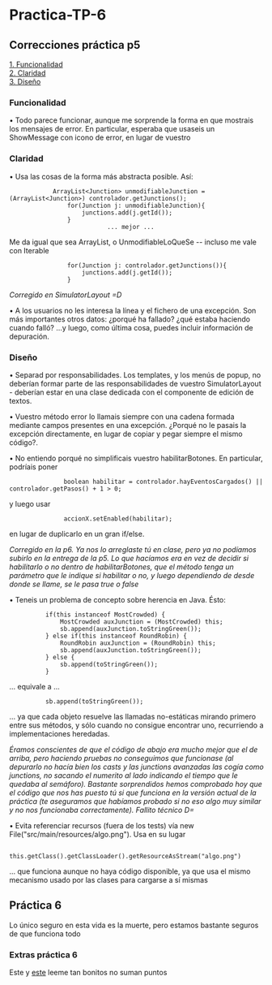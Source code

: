 # Practica-TP-6

## Correcciones práctica p5
<a href="#funcionalidad">1. Funcionalidad</a><br>
<a href="#claridad">2. Claridad</a><br>
<a href="#diseno">3. Diseño</a>

<a name="funcionalidad" id="funcionalidad"></a>
### Funcionalidad

• Todo parece funcionar, aunque me sorprende la forma en que mostrais los mensajes de error. En particular,
  esperaba que usaseis un ShowMessage con icono de error, en lugar de vuestro

<a name="claridad" id="claridad"></a>
### Claridad
• Usa las cosas de la forma más abstracta posible. Así:

                ArrayList<Junction> unmodifiableJunction = (ArrayList<Junction>) controlador.getJunctions();
                    for(Junction j: unmodifiableJunction){
                        junctions.add(j.getId());
                    }
                               ... mejor ...
                    
  Me da igual que sea ArrayList, o UnmodifiableLoQueSe -- incluso me
vale con Iterable


                    for(Junction j: controlador.getJunctions()){
                        junctions.add(j.getId());
                    }

   <i>Corregido en SimulatorLayout =D</i>         

• A los usuarios no les interesa la línea y el fichero de una excepción. Son más importantes otros datos:
¿porqué ha fallado? ¿qué estaba haciendo cuando falló? ...y luego, como última cosa, puedes incluir
información de depuración.

<a name="diseno" id="diseno"></a>
### Diseño

• Separad por responsabilidades. Los templates, y los menús de popup, no deberían formar parte de las
responsabilidades de vuestro SimulatorLayout - deberían estar en una clase dedicada con el componente
de edición de textos.

• Vuestro método error lo llamais siempre con una cadena formada mediante campos presentes en una
excepción. ¿Porqué no le pasais la excepción directamente, en lugar de copiar y pegar siempre el mismo
código?.

• No entiendo porqué no simplificais vuestro habilitarBotones. En particular, podríais poner

                   boolean habilitar = controlador.hayEventosCargados() || controlador.getPasos() + 1 > 0;
                        
  y luego usar 
  
                   accionX.setEnabled(habilitar);
                  
  en lugar de duplicarlo en un gran if/else.

  <i>Corregido en la p6. Ya nos lo arreglaste tú en clase, pero ya no podíamos subirlo en la entrega de la p5.
  Lo que hacíamos era en vez de decidir si habilitarlo o no dentro de habilitarBotones, que el método tenga
  un parámetro que le indique si habilitar o no, y luego dependiendo de desde donde se llame, se le pasa true o false</i>


• Teneis un problema de concepto sobre herencia en Java. Ésto:

              if(this instanceof MostCrowded) {
                  MostCrowded auxJunction = (MostCrowded) this;
                  sb.append(auxJunction.toStringGreen());
              } else if(this instanceof RoundRobin) {
                  RoundRobin auxJunction = (RoundRobin) this;
                  sb.append(auxJunction.toStringGreen());
              } else {
                  sb.append(toStringGreen());
              }
              
... equivale a ...

              sb.append(toStringGreen());
              
... ya que cada objeto resuelve las llamadas no-estáticas mirando primero entre sus métodos, y sólo cuando no
consigue encontrar uno, recurriendo a implementaciones heredadas.

<i>Éramos conscientes de que el código de abajo era mucho mejor que el de arriba, pero haciendo pruebas no conseguimos
que funcionase (al depurarlo no hacía bien los casts y las junctions avanzadas las cogía como junctions, no sacando el numerito
al lado indicando el tiempo que le quedaba al semáforo). Bastante sorprendidos hemos comprobado hoy que el código que nos
has puesto tú si que funciona en la versión actual de la práctica (te aseguramos que habíamos probado si no eso algo muy
similar y no nos funcionaba correctamente). Fallito técnico D=</i>

• Evita referenciar recursos (fuera de los tests) vía new File("src/main/resources/algo.png"). Usa
en su lugar

              this.getClass().getClassLoader().getResourceAsStream("algo.png")
              
... que funciona aunque no haya código disponible, ya que usa el mismo mecanismo usado por las clases para
cargarse a sí mismas  

## Práctica 6
Lo único seguro en esta vida es la muerte, pero estamos bastante seguros de que funciona todo
### Extras práctica 6
Este y <a href="https://github.com/lauracastilla/Practica-TP-5/blob/master/LEEME.md" target=_blank>este</a> leeme tan bonitos no suman puntos
